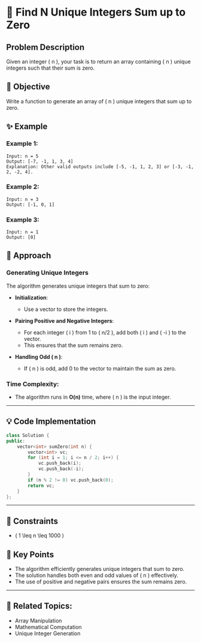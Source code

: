 # 🔢 **Find N Unique Integers Sum up to Zero**

## Problem Description

Given an integer \( n \), your task is to return an array containing \( n \) unique integers such that their sum is zero.

## 🎯 **Objective**

Write a function to generate an array of \( n \) unique integers that sum up to zero.

## ✨ **Example**

### Example 1:
```plaintext
Input: n = 5
Output: [-7, -1, 1, 3, 4]
Explanation: Other valid outputs include [-5, -1, 1, 2, 3] or [-3, -1, 2, -2, 4].
```

### Example 2:
```plaintext
Input: n = 3
Output: [-1, 0, 1]
```

### Example 3:
```plaintext
Input: n = 1
Output: [0]
```

## 🚀 **Approach**

### **Generating Unique Integers**

The algorithm generates unique integers that sum to zero:

- **Initialization**:
  - Use a vector to store the integers.

- **Pairing Positive and Negative Integers**:
  - For each integer \( i \) from 1 to \( n/2 \), add both \( i \) and \( -i \) to the vector.
  - This ensures that the sum remains zero.

- **Handling Odd \( n \)**:
  - If \( n \) is odd, add 0 to the vector to maintain the sum as zero.

### **Time Complexity**:
- The algorithm runs in **O(n)** time, where \( n \) is the input integer.

---

## 💡 **Code Implementation**

```cpp
class Solution {
public:
    vector<int> sumZero(int n) {
        vector<int> vc;
        for (int i = 1; i <= n / 2; i++) {
            vc.push_back(i);
            vc.push_back(-i);
        }
        if (n % 2 != 0) vc.push_back(0);
        return vc;
    }
};
```

---

## 🔧 **Constraints**

- \( 1 \leq n \leq 1000 \)

## 🌟 **Key Points**

- The algorithm efficiently generates unique integers that sum to zero.
- The solution handles both even and odd values of \( n \) effectively.
- The use of positive and negative pairs ensures the sum remains zero.

---

## 🔗 **Related Topics**:
- Array Manipulation
- Mathematical Computation
- Unique Integer Generation